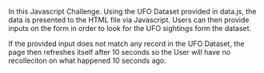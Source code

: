 In this Javascript Challenge.
Using the UFO Dataset provided in data.js, the data is presented to the HTML file via Javascript.
Users can then provide inputs on the form in order to look for the UFO sightings form the dataset.

If the provided input does not match any record in the UFO Dataset, the page then refreshes itself after 10 seconds so the User will have no recolleciton on what happened 10 seconds ago.
